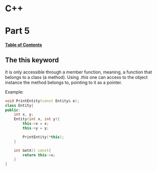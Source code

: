 # **C++** 
# Part 5


#### [Table of Contents](README.md#table-of-contents)


## The this keyword

It is only accessible through a member function, meaning, a function that belongs to a class (a method). Using *.this* one can access to the object instance the method belongs to, pointing to it as a pointer.

Example:

```cpp
void PrintEntity(const Entity& e);
class Entity{
public:
    int x, y;
    Entity(int x, int y){
        this->x = x;
        this->y = y;

        PrintEntity(*this);
    }

    int GetX() const{
        return this->x;
    }
}
```